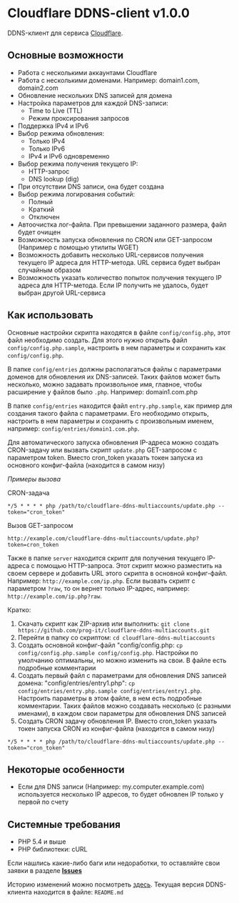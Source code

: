 # Cloudflare DDNS-client v1.0.0

DDNS-клиент для сервиса [Cloudflare](https://www.cloudflare.com/).


## Основные возможности
- Работа с несколькими аккаунтами Cloudflare
- Работа с несколькими доменами. Например: domain1.com, domain2.com
- Обновление нескольких DNS записей для домена
- Настройка параметров для каждой DNS-записи:
	- Time to Live (TTL)
	- Режим проксирования запросов
- Поддержка IPv4 и IPv6
- Выбор режима обновления:
	- Только IPv4
	- Только IPv6
	- IPv4 и IPv6 одновременно
- Выбор режима получения текущего IP: 
	- HTTP-запрос
	- DNS lookup (dig)
- При отсутствии DNS записи, она будет создана
- Выбор режима логирования событий: 
	- Полный
	- Краткий
	- Отключен
- Автоочистка лог-файла. При превышении заданного размера, файл будет очищен
- Возможность запуска обновления по CRON или GET-запросом (Например с помощью утилиты WGET)
- Возможность добавить несколько URL-сервисов получения текущего IP адреса для HTTP-метода. URL сервиса будет выбран случайным образом
- Возможность указать количество попыток получения текущего IP адреса для HTTP-метода. Если IP получить не удалось, будет выбран другой URL-сервиса


## Как использовать
Основные настройки скрипта находятся в файле `config/config.php`, этот файл необходимо создать. Для этого нужно открыть файл `config/config.php.sample`, настроить в нем параметры и сохранить как `config/config.php`.


В папке `config/entries` должны располагаться файлы с параметрами доменов для обновления их DNS-записей. Таких файлов может быть несколько, можно задавать произвольное имя, главное, чтобы расширение у файлов было `.php`. Например: domain1.com.php

В папке `config/entries` находится файл `entry.php.sample`, как пример для создания такого файла с параметрами. Его необходимо открыть, настроить в нем параметры и сохранить с произвольным именем, например: `config/entries/domain1.com.php`.

Для автоматического запуска обновления IP-адреса можно создать CRON-задачу или вызвать скрипт `update.php` GET-запросом с параметром token. Вместо cron_token указать токен запуска из основного конфиг-файла (находится в самом низу)

*Примеры вызова*

CRON-задача

``*/5 * * * * php /path/to/cloudflare-ddns-multiaccounts/update.php --token="cron_token"``

Вызов GET-запросом

``http://example.com/cloudflare-ddns-multiaccounts/update.php?token=cron_token``

Также в папке `server` находится скрипт для получения текущего IP-адреса с помощью HTTP-запроса. Этот скрипт можно разместить на своем сервере и добавить URL этого скрипта в основной конфиг-файл. 
Например: ``http://example.com/ip.php``. Если вызвать скрипт с параметром ``?raw``, то он вернет только IP-адрес, например: ``http://example.com/ip.php?raw``.


Кратко:
1. Скачать скрипт как ZIP-архив или выполнить: ``git clone https://github.com/prog-it/cloudflare-ddns-multiaccounts.git``
2. Перейти в папку со скриптом: ``cd cloudflare-ddns-multiaccounts``
3. Создать основной конфиг-файл "config/config.php: ``cp config/config.php.sample config/config.php``. Настройки по умолчанию оптимальны, но можно изменить на свои. В файле есть подробные комментарии
4. Создать первый файл с параметрами для обновления DNS записей домена: "config/entries/entry1.php": ``cp config/entries/entry.php.sample config/entries/entry1.php``. Настроить параметры в этом файле, в нем есть подробные комментарии. Таких файлов можно создавать несколько (с разными именами), в каждом свои параметры для обновления DNS записей
5. Создать CRON задачу обновления IP. Вместо cron_token указать токен запуска CRON из конфиг-файла (находится в самом низу)

``*/5 * * * * php /path/to/cloudflare-ddns-multiaccounts/update.php --token="cron_token"``


## Некоторые особенности
- Если для DNS записи (Например: my.computer.example.com) используется несколько IP адресов, то будет обновлен IP только у первой по счету


## Системные требования
- PHP 5.4 и выше
- PHP библиотеки: cURL


Если нашлись какие-либо баги или недоработки, то оставляйте свои заявки в разделе [**Issues**](https://github.com/prog-it/cloudflare-ddns-multiaccounts/issues)

Историю изменений можно посмотреть [здесь](https://github.com/prog-it/cloudflare-ddns-multiaccounts/releases). Текущая версия DDNS-клиента находится в файле: ``README.md``


